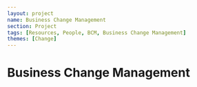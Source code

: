 ```yaml
---
layout: project
name: Business Change Management
section: Project
tags: [Resources, People, BCM, Business Change Management]
themes: [Change]
---
```

# Business Change Management
